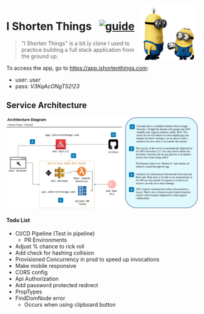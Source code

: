 <img src="docs/images/minion-short.png" align="right" height="144px" />

# I Shorten Things &nbsp; [![guide](https://img.shields.io/badge/Link-https%3A%2F%2Fapp.ishortenthings.com-blue)](https://app.ishortenthings.com)

> "I Shorten Things" is a bit.ly clone I used to practice building a full stack application from the ground up.

To access the app, go to https://app.ishortenthings.com:

- user: _user_
- pass: _V3KqAcONgT52!23_

## Service Architecture

![architecture diagram](docs/images/architecture_diagram.jpg)

#### Todo List

- CI/CD Pipeline (Test in pipeline)
  - PR Environments
- Adjust % chance to rick roll
- Add check for hashing collision
- Provisioned Concurrency in prod to speed up invocations
- Make mobile responsive
- CORS config
- Api Authorization
- Add password protected redirect
- PropTypes
- FindDomNode error
  - Occurs when using clipboard button
